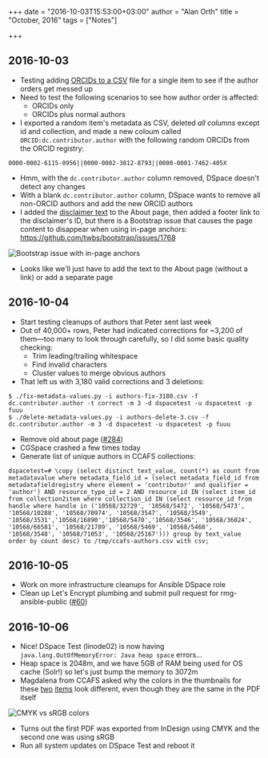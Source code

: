 +++
date = "2016-10-03T15:53:00+03:00"
author = "Alan Orth"
title = "October, 2016"
tags = ["Notes"]

+++
## 2016-10-03

- Testing adding [ORCIDs to a CSV](https://wiki.duraspace.org/display/DSDOC5x/ORCID+Integration#ORCIDIntegration-EditingexistingitemsusingBatchCSVEditing) file for a single item to see if the author orders get messed up
- Need to test the following scenarios to see how author order is affected:
  - ORCIDs only
  - ORCIDs plus normal authors
- I exported a random item's metadata as CSV, deleted *all columns* except id and collection, and made a new coloum called `ORCID:dc.contributor.author` with the following random ORCIDs from the ORCID registry:

```
0000-0002-6115-0956||0000-0002-3812-8793||0000-0001-7462-405X
```

- Hmm, with the `dc.contributor.author` column removed, DSpace doesn't detect any changes
- With a blank `dc.contributor.author` column, DSpace wants to remove all non-ORCID authors and add the new ORCID authors
- I added the [disclaimer text](https://github.com/ilri/DSpace/issues/234) to the About page, then added a footer link to the disclaimer's ID, but there is a Bootstrap issue that causes the page content to disappear when using in-page anchors: https://github.com/twbs/bootstrap/issues/1768

![Bootstrap issue with in-page anchors](2016/10/bootstrap-issue.png)

- Looks like we'll just have to add the text to the About page (without a link) or add a separate page

## 2016-10-04

- Start testing cleanups of authors that Peter sent last week
- Out of 40,000+ rows, Peter had indicated corrections for ~3,200 of them—too many to look through carefully, so I did some basic quality checking:
  - Trim leading/trailing whitespace
  - Find invalid characters
  - Cluster values to merge obvious authors
- That left us with 3,180 valid corrections and 3 deletions:

```
$ ./fix-metadata-values.py -i authors-fix-3180.csv -f dc.contributor.author -t correct -m 3 -d dspacetest -u dspacetest -p fuuu
$ ./delete-metadata-values.py -i authors-delete-3.csv -f dc.contributor.author -m 3 -d dspacetest -u dspacetest -p fuuu
```

- Remove old about page ([#284](https://github.com/ilri/DSpace/pull/284))
- CGSpace crashed a few times today
- Generate list of unique authors in CCAFS collections:

```
dspacetest=# \copy (select distinct text_value, count(*) as count from metadatavalue where metadata_field_id = (select metadata_field_id from metadatafieldregistry where element = 'contributor' and qualifier = 'author') AND resource_type_id = 2 AND resource_id IN (select item_id from collection2item where collection_id IN (select resource_id from handle where handle in ('10568/32729', '10568/5472', '10568/5473', '10568/10288', '10568/70974', '10568/3547', '10568/3549', '10568/3531','10568/16890','10568/5470','10568/3546', '10568/36024', '10568/66581', '10568/21789', '10568/5469', '10568/5468', '10568/3548', '10568/71053', '10568/25167'))) group by text_value order by count desc) to /tmp/ccafs-authors.csv with csv;
```

## 2016-10-05

- Work on more infrastructure cleanups for Ansible DSpace role
- Clean up Let's Encrypt plumbing and submit pull request for rmg-ansible-public ([#60](https://github.com/ilri/rmg-ansible-public/pull/60))

## 2016-10-06

- Nice! DSpace Test (linode02) is now having `java.lang.OutOfMemoryError: Java heap space` errors...
- Heap space is 2048m, and we have 5GB of RAM being used for OS cache (Solr!) so let's just bump the memory to 3072m 
- Magdalena from CCAFS asked why the colors in the thumbnails for these [two](https://cgspace.cgiar.org/handle/10568/71249) [items](https://cgspace.cgiar.org/handle/10568/71259) look different, even though they are the same in the PDF itself

![CMYK vs sRGB colors](2016/10/cmyk-vs-srgb.jpg)

- Turns out the first PDF was exported from InDesign using CMYK and the second one was using sRGB
- Run all system updates on DSpace Test and reboot it
